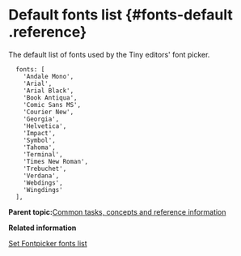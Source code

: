 # Default fonts list {#fonts-default .reference}

The default list of fonts used by the Tiny editors' font picker.

```
  fonts: [
    'Andale Mono',
    'Arial',
    'Arial Black',
    'Book Antiqua',
    'Comic Sans MS',
    'Courier New',
    'Georgia',
    'Helvetica',
    'Impact',
    'Symbol',
    'Tahoma',
    'Terminal',
    'Times New Roman',
    'Trebuchet',
    'Verdana',
    'Webdings',
    'Wingdings'
  ],
```

**Parent topic:**[Common tasks, concepts and reference information](r_appendix.md)

**Related information**  


[Set Fontpicker fonts list](t_configure_09-set-fontpicker-fonts-2.md)

